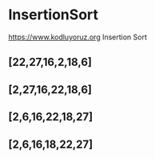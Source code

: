 # InsertionSort
https://www.kodluyoruz.org Insertion Sort

## [22,27,16,2,18,6]
## [2,27,16,22,18,6]
## [2,6,16,22,18,27]
## [2,6,16,18,22,27]
